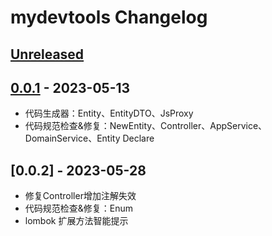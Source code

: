 <!-- Keep a Changelog guide -> https://keepachangelog.com -->

# mydevtools Changelog

## [Unreleased]

## [0.0.1] - 2023-05-13

- 代码生成器：Entity、EntityDTO、JsProxy
- 代码规范检查&修复：NewEntity、Controller、AppService、DomainService、Entity Declare

## [0.0.2] - 2023-05-28

- 修复Controller增加注解失效
- 代码规范检查&修复：Enum
- lombok 扩展方法智能提示

[//]: # (## [0.0.3] - 2023-06-04)

[//]: # (- 资源管理器增加虚拟目录显示元数据、js)

[Unreleased]: https://github.com/h598937749/mydevtools/compare/v0.0.1...HEAD

[0.0.1]: https://github.com/h598937749/mydevtools/commits/v0.0.1

[Unreleased]: https://github.com/h598937749/mydevtools/compare/v0.0.1...HEAD

[0.0.1]: https://github.com/h598937749/mydevtools/commits/v0.0.1

[Unreleased]: https://github.com/h598937749/mydevtools/compare/v0.0.1...HEAD

[0.0.1]: https://github.com/h598937749/mydevtools/commits/v0.0.1
